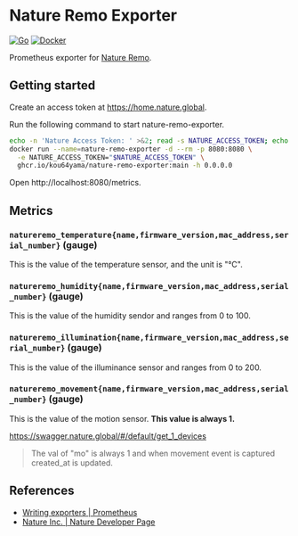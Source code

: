 # Nature Remo Exporter

[![Go](https://github.com/kou64yama/nature-remo-exporter/actions/workflows/go.yml/badge.svg)](https://github.com/kou64yama/nature-remo-exporter/actions/workflows/go.yml)
[![Docker](https://github.com/kou64yama/nature-remo-exporter/actions/workflows/docker-publish.yml/badge.svg)](https://github.com/kou64yama/nature-remo-exporter/actions/workflows/docker-publish.yml)

Prometheus exporter for [Nature Remo](https://nature.global/nature-remo/).

## Getting started

Create an access token at https://home.nature.global.

Run the following command to start nature-remo-exporter.

```bash
echo -n 'Nature Access Token: ' >&2; read -s NATURE_ACCESS_TOKEN; echo >&2
docker run --name=nature-remo-exporter -d --rm -p 8080:8080 \
  -e NATURE_ACCESS_TOKEN="$NATURE_ACCESS_TOKEN" \
  ghcr.io/kou64yama/nature-remo-exporter:main -h 0.0.0.0
```

Open http://localhost:8080/metrics.

## Metrics

### `natureremo_temperature{name,firmware_version,mac_address,serial_number}` (gauge)

This is the value of the temperature sensor, and the unit is "℃".

### `natureremo_humidity{name,firmware_version,mac_address,serial_number}` (gauge)

This is the value of the humidity sendor and ranges from 0 to 100.

### `natureremo_illumination{name,firmware_version,mac_address,serial_number}` (gauge)

This is the value of the illuminance sensor and ranges from 0 to 200.

### `natureremo_movement{name,firmware_version,mac_address,serial_number}` (gauge)

This is the value of the motion sensor. **This value is always 1.**

https://swagger.nature.global/#/default/get_1_devices

> The val of "mo" is always 1 and when movement event is captured created_at is updated.

## References

- [Writing exporters | Prometheus](https://prometheus.io/docs/instrumenting/writing_exporters/)
- [Nature Inc. | Nature Developer Page](https://developer.nature.global)
